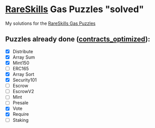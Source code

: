 # [RareSkills](https://rareskills.io) Gas Puzzles "solved"

My solutions for the [RareSkills Gas Puzzles](https://github.com/RareSkills/gas-puzzles)

## Puzzles already done ([contracts_optimized](https://github.com/ceseshi/gas-puzzles-solved/tree/main/contracts/contracts_optimized)):
- [x] Distribute
- [x] Array Sum
- [x] Mint150
- [ ] ERC165
- [x] Array Sort
- [x] Security101
- [ ] Escrow
- [ ] EscrowV2
- [ ] Mint
- [ ] Presale
- [x] Vote
- [x] Require
- [ ] Staking
